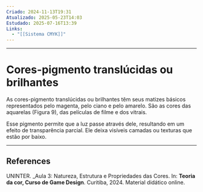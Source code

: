 ```yaml
---
Criado: 2024-11-13T19:31
Atualizado: 2025-05-23T14:03
Estudado: 2025-07-16T13:39
Links:
  - "[[Sistema CMYK]]"
---
```

---
# Cores-pigmento translúcidas ou brilhantes

As cores-pigmento translúcidas ou brilhantes têm seus matizes básicos representados pelo magenta, pelo ciano e pelo amarelo. São as cores das aquarelas (Figura 9), das películas de filme e dos vitrais.

Esse pigmento permite que a luz passe através dele, resultando em um efeito de transparência parcial. Ele deixa visíveis camadas ou texturas que estão por baixo.

---
## References

UNINTER.  _Aula 3: Natureza, Estrutura e Propriedades das Cores. In: **Teoria da cor, Curso de Game Design**. Curitiba, 2024. Material didático online.